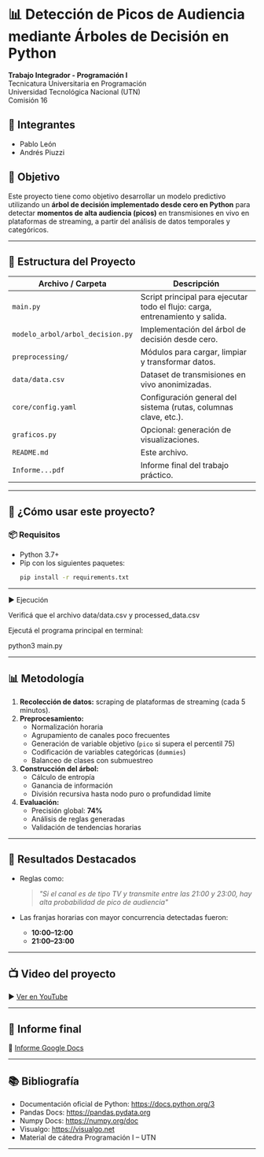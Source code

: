 # 📊 Detección de Picos de Audiencia mediante Árboles de Decisión en Python

**Trabajo Integrador - Programación I**  
Tecnicatura Universitaria en Programación  
Universidad Tecnológica Nacional (UTN)  
Comisión 16

## 👥 Integrantes
- Pablo León  
- Andrés Piuzzi  

## 🎯 Objetivo

Este proyecto tiene como objetivo desarrollar un modelo predictivo utilizando un **árbol de decisión implementado desde cero en Python** para detectar **momentos de alta audiencia (picos)** en transmisiones en vivo en plataformas de streaming, a partir del análisis de datos temporales y categóricos.

---

## 📁 Estructura del Proyecto

| Archivo / Carpeta              | Descripción                                                                 |
|-------------------------------|-----------------------------------------------------------------------------|
| `main.py`                     | Script principal para ejecutar todo el flujo: carga, entrenamiento y salida. |
| `modelo_arbol/arbol_decision.py` | Implementación del árbol de decisión desde cero.                           |
| `preprocessing/`              | Módulos para cargar, limpiar y transformar datos.                           |
| `data/data.csv`               | Dataset de transmisiones en vivo anonimizadas.                              |
| `core/config.yaml`            | Configuración general del sistema (rutas, columnas clave, etc.).            |
| `graficos.py`                 | Opcional: generación de visualizaciones.                                    |
| `README.md`                   | Este archivo.                                                               |
| `Informe...pdf`               | Informe final del trabajo práctico.                                         |

---

## 🚀 ¿Cómo usar este proyecto?

### 📦 Requisitos

- Python 3.7+
- Pip con los siguientes paquetes:
  ```bash
  pip install -r requirements.txt

---

▶️ Ejecución

Verificá que el archivo data/data.csv y processed_data.csv

Ejecutá el programa principal en terminal:

python3 main.py

---

## 📊 Metodología

1. **Recolección de datos:** scraping de plataformas de streaming (cada 5 minutos).
2. **Preprocesamiento:**
   - Normalización horaria
   - Agrupamiento de canales poco frecuentes
   - Generación de variable objetivo (`pico` si supera el percentil 75)
   - Codificación de variables categóricas (`dummies`)
   - Balanceo de clases con submuestreo
3. **Construcción del árbol:**
   - Cálculo de entropía
   - Ganancia de información
   - División recursiva hasta nodo puro o profundidad límite
4. **Evaluación:**  
   - Precisión global: **74%**
   - Análisis de reglas generadas
   - Validación de tendencias horarias

---

## 📌 Resultados Destacados

- Reglas como:  
  > *"Si el canal es de tipo TV y transmite entre las 21:00 y 23:00, hay alta probabilidad de pico de audiencia"*

- Las franjas horarias con mayor concurrencia detectadas fueron:
  - **10:00–12:00**
  - **21:00–23:00**

---

## 📺 Video del proyecto

▶️ [Ver en YouTube](https://www.youtube.com/watch?v=5XGH7UwnH4w)

---

## 📄 Informe final

📝 [Informe Google Docs](https://docs.google.com/document/d/1jPzpIeFYGhfunefu3rNap2XHFQfVTWLzE31EAIKllk0/edit?usp=sharing)

---

## 📚 Bibliografía

- Documentación oficial de Python: https://docs.python.org/3  
- Pandas Docs: https://pandas.pydata.org  
- Numpy Docs: https://numpy.org/doc  
- Visualgo: https://visualgo.net  
- Material de cátedra Programación I – UTN  

---


